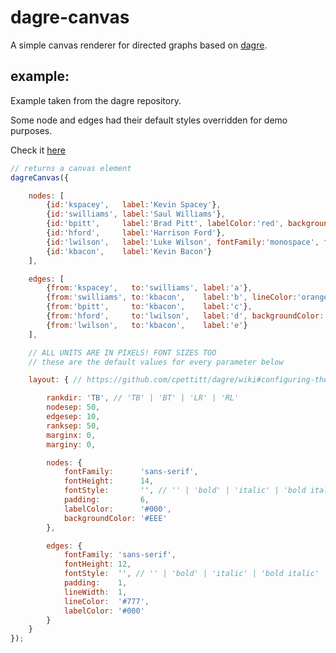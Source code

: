 # dagre-canvas

A simple canvas renderer for directed graphs based on <a href="https://github.com/cpettitt/dagre/" target="_blank">dagre</a>.



## example:

Example taken from the dagre repository.

Some node and edges had their default styles overridden for demo purposes.

Check it [here](http://josepedrodias.github.io/dagre-canvas/index.html)



```javascript
// returns a canvas element
dagreCanvas({

	nodes: [
		{id:'kspacey',   label:'Kevin Spacey'},
		{id:'swilliams', label:'Saul Williams'},
		{id:'bpitt',     label:'Brad Pitt', labelColor:'red', backgroundColor:'#DFD'},
		{id:'hford',     label:'Harrison Ford'},
		{id:'lwilson',   label:'Luke Wilson', fontFamily:'monospace', fontStyle:'bold', fontHeight:20},
		{id:'kbacon',    label:'Kevin Bacon'}
	],

	edges: [
		{from:'kspacey',   to:'swilliams', label:'a'},
		{from:'swilliams', to:'kbacon',    label:'b', lineColor:'orange', labelColor:'blue', lineWidth:5},
		{from:'bpitt',     to:'kbacon',    label:'c'},
		{from:'hford',     to:'lwilson',   label:'d', backgroundColor:'orange', fontFamily:'monospace', fontStyle:'bold italic', fontHeight:9},
		{from:'lwilson',   to:'kbacon',    label:'e'}
	],

	// ALL UNITS ARE IN PIXELS! FONT SIZES TOO
	// these are the default values for every parameter below

	layout: { // https://github.com/cpettitt/dagre/wiki#configuring-the-layout

		rankdir: 'TB', // 'TB' | 'BT' | 'LR' | 'RL'
		nodesep: 50,
		edgesep: 10,
		ranksep: 50,
		marginx: 0,
		marginy: 0,

		nodes: {
			fontFamily:      'sans-serif',
			fontHeight:      14,
			fontStyle:       '', // '' | 'bold' | 'italic' | 'bold italic'
			padding:         6,
			labelColor:      '#000',
			backgroundColor: '#EEE'
		},

		edges: {
			fontFamily: 'sans-serif',
			fontHeight: 12,
			fontStyle:  '', // '' | 'bold' | 'italic' | 'bold italic'
			padding:    1,
			lineWidth:  1,
			lineColor:  '#777',
			labelColor: '#000'
		}
	}
});
```

